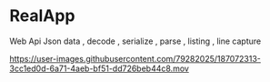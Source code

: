 # RealApp

Web Api
Json data , decode , serialize  , parse , listing , line capture



https://user-images.githubusercontent.com/79282025/187072313-3cc1ed0d-6a71-4aeb-bf51-dd726beb44c8.mov

